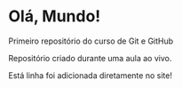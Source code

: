 # Olá, Mundo!
 Primeiro repositório do curso de Git e GitHub

Repositório criado durante uma aula ao vivo.

Está linha foi adicionada diretamente no site!
